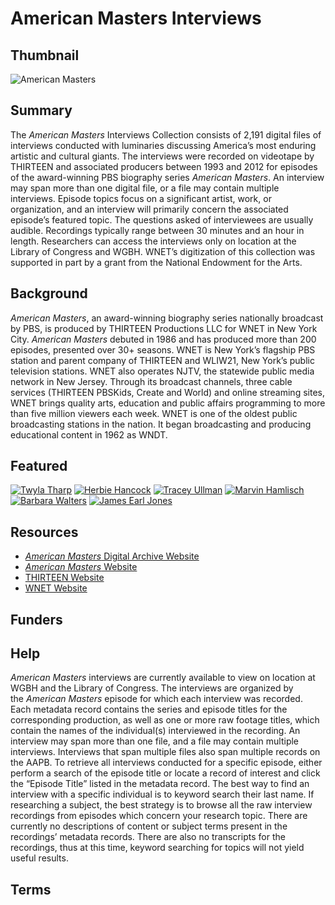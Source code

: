 # American Masters Interviews

## Thumbnail

![American Masters](https://s3.amazonaws.com/americanarchive.org/special-collections/American_Masters_logo.jpg "American Masters Interviews")

## Summary

The *American Masters* Interviews Collection consists of 2,191 digital files of interviews conducted with luminaries discussing America’s most enduring artistic and cultural giants. The interviews were recorded on videotape by THIRTEEN and associated producers between 1993 and 2012 for episodes of the award-winning PBS biography series *American Masters*. An interview may span more than one digital file, or a file may contain multiple interviews. Episode topics focus on a significant artist, work, or organization, and an interview will primarily concern the associated episode’s featured topic. The questions asked of interviewees are usually audible. Recordings typically range between 30 minutes and an hour in length. Researchers can access the interviews only on location at the Library of Congress and WGBH. WNET’s digitization of this collection was supported in part by a grant from the National Endowment for the Arts.


## Background

*American Masters*, an award-winning biography series nationally broadcast by PBS, is produced by THIRTEEN Productions LLC for WNET in New York City. *American Masters* debuted in 1986 and has produced more than 200 episodes, presented over 30+ seasons. WNET is New York’s flagship PBS station and parent company of THIRTEEN and WLIW21, New York’s public television stations. WNET also operates NJTV, the statewide public media network in New Jersey. Through its broadcast channels, three cable services (THIRTEEN PBSKids, Create and World) and online streaming sites, WNET brings quality arts, education and public affairs programming to more than five million viewers each week. WNET is one of the oldest public broadcasting stations in the nation. It began broadcasting and producing educational content in 1962 as WNDT.


## Featured

[![Twyla Tharp](https://s3.amazonaws.com/americanarchive.org/special-collections/cpb-aacip_504-zc7rn3121g.jpg)](/catalog/cpb-aacip_504-zc7rn3121g)
[![Herbie Hancock](https://s3.amazonaws.com/americanarchive.org/special-collections/cpb-aacip_504-v11vd6pw3q.jpg)](/catalog/cpb-aacip_504-v11vd6pw3q)
[![Tracey Ullman](https://s3.amazonaws.com/americanarchive.org/special-collections/cpb-aacip_504-9w08w38n51.jpg)](/catalog/cpb-aacip_504-9w08w38n51)
[![Marvin Hamlisch](https://s3.amazonaws.com/americanarchive.org/special-collections/cpb-aacip-504-4x54fln256.jpg)](/catalog/cpb-aacip_504-4x54f1n256)
[![Barbara Walters](https://s3.amazonaws.com/americanarchive.org/special-collections/cpb-aacip-504-td9n29pz6t.jpg)](/catalog/cpb-aacip_504-td9n29pz6t)
[![James Earl Jones](https://s3.amazonaws.com/americanarchive.org/special-collections/cpb-aacip_504-w08w951d4p.jpg)](/catalog/cpb-aacip_504-w08w951d4p)

## Resources

- [*American Masters* Digital Archive Website](http://www.pbs.org/wnet/americanmasters/digital-archive/)
- [*American Masters* Website](http://www.pbs.org/wnet/americanmasters/)
- [THIRTEEN Website](http://www.thirteen.org/)
- [WNET Website](http://www.wnet.org/)

## Funders

## Help

*American Masters* interviews are currently available to view on location at WGBH and the Library of Congress. The interviews are organized by the *American Masters* episode for which each interview was recorded. Each metadata record contains the series and episode titles for the corresponding production, as well as one or more raw footage titles, which contain the names of the individual(s) interviewed in the recording. An interview may span more than one file, and a file may contain multiple interviews. Interviews that span multiple files also span multiple records on the AAPB. To retrieve all interviews conducted for a specific episode, either perform a search of the episode title or locate a record of interest and click the “Episode Title” listed in the metadata record. The best way to find an interview with a specific individual is to keyword search their last name. If researching a subject, the best strategy is to browse all the raw interview recordings from episodes which concern your research topic. There are currently no descriptions of content or subject terms present in the recordings’ metadata records. There are also no transcripts for the recordings, thus at this time, keyword searching for topics will not yield useful results.


## Terms
